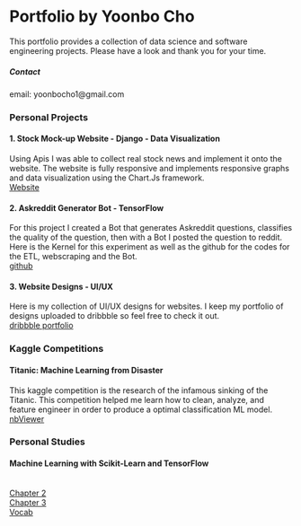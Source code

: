 <h1>Portfolio by Yoonbo Cho</h1>
This portfolio provides a collection of data science and software engineering projects. Please have a look and thank you for your time.
<h5>Contact</h5>
email: yoonbocho1@gmail.com
<h3>Personal Projects</h3>
<h4>1. Stock Mock-up Website - Django - Data Visualization</h4>
Using Apis I was able to collect real stock news and implement it onto the website. The website is fully responsive and implements responsive graphs and data visualization using the Chart.Js framework.
<br>
<a href="http://yoonbo.pythonanywhere.com/">Website</a>
<h4>2. Askreddit Generator Bot - TensorFlow</h4>
For this project I created a Bot that generates Askreddit questions, classifies the quality of the question, then with a Bot I posted the question to reddit. Here is the Kernel for this experiment as well as the github for the codes for the ETL, webscraping and the Bot.
<br>
<a href="https://github.com/ProHanzo/AskReddit">github</a>
<br>
<h4>3. Website Designs - UI/UX</h4>
Here is my collection of UI/UX designs for websites. I keep my portfolio of designs uploaded to dribbble so feel free to check it out.
<br>
<a href="https://dribbble.com/yoonbo1">dribbble portfolio</a>
<br>
<h3>Kaggle Competitions</h3>
<h4>Titanic: Machine Learning from Disaster</h4>
This kaggle competition is the research of the infamous sinking of the Titanic. This competition helped me learn how to clean, analyze, and feature engineer in order to produce a optimal classification ML model.
<br>
<a href="https://nbviewer.jupyter.org/github/yoonbo1/kernels/blob/main/Titanic_Notebook.ipynb">nbViewer</a>
<h3>Personal Studies</h3>
<h4>Machine Learning with Scikit-Learn and TensorFlow</h4>
<br>
<a href="https://nbviewer.jupyter.org/github/yoonbo1/kernels/blob/main/Chapter_2_Regressor.ipynb">Chapter 2</a>
<br>
<a href="https://nbviewer.jupyter.org/github/yoonbo1/kernels/blob/main/Chapter_3_Classification.ipynb">Chapter 3</a>
<br>
<a href="https://nbviewer.jupyter.org/github/yoonbo1/kernels/blob/main/Vocab.ipynb">Vocab</a>

